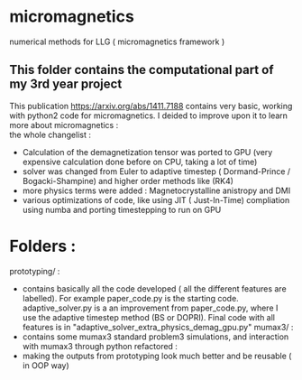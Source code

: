 # micromagnetics
numerical methods for LLG ( micromagnetics framework )

## This folder contains the computational part of my 3rd year project
This publication https://arxiv.org/abs/1411.7188 contains very basic, working with python2 code for micromagnetics. I deided to improve upon it to learn more about micromagnetics : <Br>
the whole changelist :
- Calculation of the demagnetization tensor was ported to GPU (very expensive calculation done before on CPU, taking a lot of time)
- solver was changed from Euler to adaptive timestep ( Dormand-Prince / Bogacki-Shampine) and higher order methods like (RK4)
- more physics terms were added : Magnetocrystalline anistropy and DMI
- various optimizations of code, like using JIT ( Just-In-Time) compliation using numba and porting timestepping to run on GPU

# Folders :
prototyping/ : 
- contains basically all the code developed ( all the different features are labelled). For example paper_code.py is the starting code. adaptive_solver.py is a an improvement from paper_code.py, where I use the adaptive timestep method (BS or DOPRI). Final code with all features is in "adaptive_solver_extra_physics_demag_gpu.py"
mumax3/ :
- contains some mumax3 standard problem3 simulations, and interaction with mumax3 through python
refactored :
- making the outputs from prototyping look much better and be reusable ( in OOP way)
